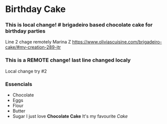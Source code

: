# Birthday Cake
### This is local change! # brigadeiro based chocolate cake for birthday parties
Line 2 chage remotely Marina Z
https://www.oliviascuisine.com/brigadeiro-cake/#mv-creation-289-jtr
### This is a REMOTE change! last line changed localy
Local change try #2
### Essencials
- Chocolate
- Eggs
- Flour
- Butter
- Sugar
I just love **Chocolate Cake**
It's my favourite *Cake*